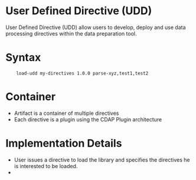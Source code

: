 # User Defined Directive (UDD)

User Defined Directive (UDD) allow users to develop, deploy and use
data processing directives within the data preparation tool.

# Syntax

```
    load-udd my-directives 1.0.0 parse-xyz,test1,test2
```

# Container

* Artifact is a container of multiple directives
* Each directive is a plugin using the CDAP Plugin architecture

# Implementation Details

* User issues a directive to load the library and specifies the
  directives he is interested to be loaded.
*
